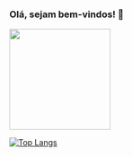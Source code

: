 ### Olá, sejam bem-vindos! 👋

<div>
  <a hrfe="https://github.com/YasminCozaciuc">
  <img height="180cm" src="https://github-readme-stats.vercel.app/api?username=YasminCozaciuc&show_icons=true&theme=tokyonight&include_all_commits=true&count_private=true"/>
</div>
  
  [![Top Langs](https://github-readme-stats-git-masterrstaa-rickstaa.vercel.app/api/top-langs/?username=YasminCozaciuc)](https://github.com/anuraghazra/github-readme-stats)
